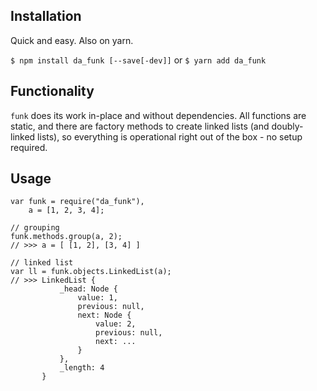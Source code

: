 ## Installation
Quick and easy. Also on yarn.

`$ npm install da_funk [--save[-dev]]` or `$ yarn add da_funk`

## Functionality
`funk` does its work in-place and without dependencies. All functions are static, and there
are factory methods to create linked lists (and doubly-linked lists), so everything is operational right
out of the box - no setup required.

## Usage
```
var funk = require("da_funk"),
    a = [1, 2, 3, 4];
    
// grouping
funk.methods.group(a, 2);
// >>> a = [ [1, 2], [3, 4] ]

// linked list
var ll = funk.objects.LinkedList(a);
// >>> LinkedList {
           _head: Node {
               value: 1,
               previous: null,
               next: Node {
                   value: 2,
                   previous: null,
                   next: ... 
               }
           },
           _length: 4
       }
```